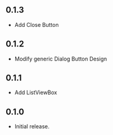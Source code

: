 ## 0.1.3
* Add Close Button

## 0.1.2
* Modify generic Dialog Button Design

## 0.1.1
* Add ListViewBox

## 0.1.0
* Initial release.
